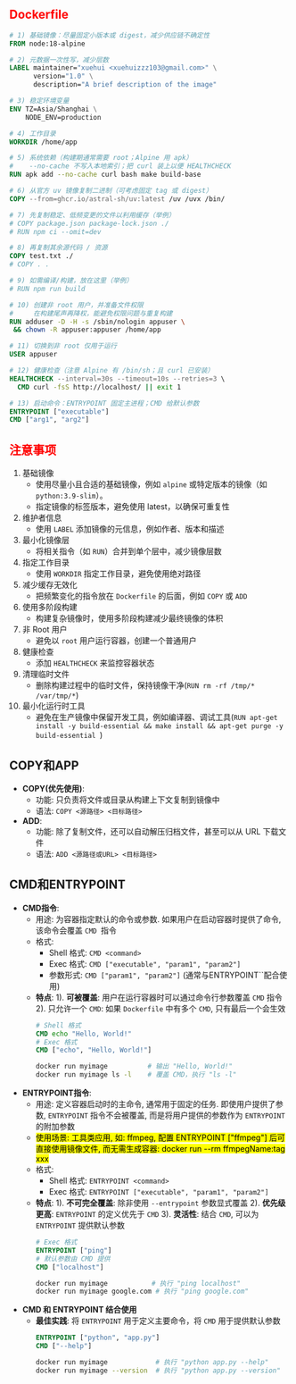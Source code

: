 ## <font color=red>Dockerfile</font>
```dockerfile
# 1) 基础镜像：尽量固定小版本或 digest，减少供应链不确定性
FROM node:18-alpine

# 2) 元数据一次性写，减少层数
LABEL maintainer="xuehui <xuehuizzz103@gmail.com>" \
      version="1.0" \
      description="A brief description of the image"

# 3) 稳定环境变量
ENV TZ=Asia/Shanghai \
    NODE_ENV=production

# 4) 工作目录
WORKDIR /home/app

# 5) 系统依赖（构建期通常需要 root；Alpine 用 apk）
#    --no-cache 不写入本地索引；把 curl 装上以便 HEALTHCHECK
RUN apk add --no-cache curl bash make build-base

# 6) 从官方 uv 镜像复制二进制（可考虑固定 tag 或 digest）
COPY --from=ghcr.io/astral-sh/uv:latest /uv /uvx /bin/

# 7) 先复制稳定、低频变更的文件以利用缓存（举例）
# COPY package.json package-lock.json ./
# RUN npm ci --omit=dev

# 8) 再复制其余源代码 / 资源
COPY test.txt ./
# COPY . .

# 9) 如需编译/构建，放在这里（举例）
# RUN npm run build

# 10) 创建非 root 用户，并准备文件权限
#     在构建尾声再降权，能避免权限问题与重复构建
RUN adduser -D -H -s /sbin/nologin appuser \
 && chown -R appuser:appuser /home/app

# 11) 切换到非 root 仅用于运行
USER appuser

# 12) 健康检查（注意 Alpine 有 /bin/sh；且 curl 已安装）
HEALTHCHECK --interval=30s --timeout=10s --retries=3 \
  CMD curl -fsS http://localhost/ || exit 1

# 13) 启动命令：ENTRYPOINT 固定主进程；CMD 给默认参数
ENTRYPOINT ["executable"]
CMD ["arg1", "arg2"]
```

## <font color=red>注意事项</font>
1. 基础镜像
   - 使用尽量小且合适的基础镜像，例如 `alpine` 或特定版本的镜像（如 `python:3.9-slim`）。
   - 指定镜像的标签版本，避免使用 latest，以确保可重复性
2. 维护者信息
   - 使用 `LABEL` 添加镜像的元信息，例如作者、版本和描述
3. 最小化镜像层
   - 将相关指令（如 `RUN`）合并到单个层中，减少镜像层数
4. 指定工作目录
   - 使用 `WORKDIR` 指定工作目录，避免使用绝对路径
5. 减少缓存无效化
   - 把频繁变化的指令放在 `Dockerfile` 的后面，例如 `COPY` 或 `ADD`
6. 使用多阶段构建
   - 构建复杂镜像时，使用多阶段构建减少最终镜像的体积
7. 非 Root 用户
   - 避免以 `root` 用户运行容器，创建一个普通用户
8. 健康检查
   - 添加 `HEALTHCHECK` 来监控容器状态
9. 清理临时文件
   - 删除构建过程中的临时文件，保持镜像干净(`RUN rm -rf /tmp/* /var/tmp/*`)
10. 最小化运行时工具
    - 避免在生产镜像中保留开发工具，例如编译器、调试工具(`RUN apt-get install -y build-essential && make install && apt-get purge -y build-essential
`)

## COPY和APP
- **COPY(优先使用)**: 
    - 功能: 只负责将文件或目录从构建上下文复制到镜像中
    - 语法: `COPY <源路径> <目标路径>`
- **ADD**:
    - 功能: 除了复制文件，还可以自动解压归档文件，甚至可以从 URL 下载文件
    - 语法: `ADD <源路径或URL> <目标路径>`

## CMD和ENTRYPOINT
- **CMD指令**:
  - 用途: 为容器指定默认的命令或参数. 如果用户在启动容器时提供了命令, 该命令会覆盖 `CMD `指令
  - 格式:
    - Shell 格式: `CMD <command>`
    - Exec 格式: `CMD ["executable", "param1", "param2"]`
    - 参数形式: `CMD ["param1", "param2"]` (通常与ENTRYPOINT``配合使用)
  - **特点**:
    1). **可被覆盖**: 用户在运行容器时可以通过命令行参数覆盖 `CMD` 指令
    2). 只允许一个 `CMD`: 如果 `Dockerfile` 中有多个 `CMD`, 只有最后一个会生效
    ```dockerfile
    # Shell 格式
    CMD echo "Hello, World!"
    # Exec 格式
    CMD ["echo", "Hello, World!"]
    ```
    ```bash
    docker run myimage          # 输出 "Hello, World!"
    docker run myimage ls -l    # 覆盖 CMD，执行 "ls -l"
    ```
- **ENTRYPOINT指令**:
  - 用途: 定义容器启动时的主命令, 通常用于固定的任务. 即使用户提供了参数, `ENTRYPOINT` 指令不会被覆盖, 而是将用户提供的参数作为 `ENTRYPOINT` 的附加参数
  - <mark>使用场景: 工具类应用, 如: ffmpeg, 配置 ENTRYPOINT ["ffmpeg"] 后可直接使用镜像文件, 而无需生成容器: docker run --rm ffmpegName:tag xxx</mark>
  - 格式:
    - Shell 格式: `ENTRYPOINT <command>`
    - Exec 格式: `ENTRYPOINT ["executable", "param1", "param2"]`
  - **特点**:
    1). **不可完全覆盖**: 除非使用 `--entrypoint` 参数显式覆盖
    2). **优先级更高**: `ENTRYPOINT` 的定义优先于 `CMD`
    3). **灵活性**: 结合 `CMD`, 可以为 `ENTRYPOINT` 提供默认参数
    ```dockerfile
    # Exec 格式
    ENTRYPOINT ["ping"]
    # 默认参数由 CMD 提供
    CMD ["localhost"]
    ```
    ```bash
    docker run myimage           # 执行 "ping localhost"
    docker run myimage google.com # 执行 "ping google.com"
    ```
- **CMD 和 ENTRYPOINT 结合使用**
  - **最佳实践**: 将 `ENTRYPOINT` 用于定义主要命令，将 `CMD` 用于提供默认参数
    ```dockerfile
    ENTRYPOINT ["python", "app.py"]
    CMD ["--help"]
    ```
    ```bash
    docker run myimage            # 执行 "python app.py --help"
    docker run myimage --version  # 执行 "python app.py --version"
    ```
